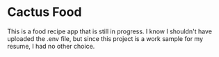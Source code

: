 # Cactus Food

This is a food recipe app that is still in progress.
I know I shouldn't have uploaded the .env file, but since this project is a work sample for my resume, I had no other choice.
